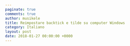 ```yaml
---
paginate: true
comments: true
author: musikele
title: Reimpostare backtick e tilde su computer Windows
category: Italiano
layout: post
date: 2018-01-27 00:00:00 +0000
---
```


